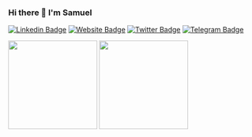 ### Hi there 👋 I'm Samuel
[![Linkedin Badge](https://img.shields.io/badge/-LinkedIn-0e76a8?style=flat-square&logo=Linkedin&logoColor=white)](https://linkedin.com/in/saminwankwo)
[![Website Badge](https://img.shields.io/badge/Website-000000?style=flat-square&logo=firefox&logoColor=FF7139)](https://saminwankwo.netlify.app)
[![Twitter Badge](https://img.shields.io/badge/-Twitter-00acee?style=flat-square&logo=Twitter&logoColor=white)](https://twitter.com/saminwankwo)
[![Telegram Badge](https://img.shields.io/badge/-Telegram-0088cc?style=flat-square&logo=Telegram&logoColor=white)](https://t.me/saminwankwo)

<!--
**saminwankwo/saminwankwo** is a ✨ _special_ ✨ repository because its `README.md` (this file) appears on your GitHub profile.

Here are some ideas to get you started:

- 🔭 I’m currently working on ...
- 🌱 I’m currently learning ...
- 👯 I’m looking to collaborate on ...
- 🤔 I’m looking for help with ...
- 💬 Ask me about ...
- 📫 How to reach me: ...
- 😄 Pronouns: ...
- ⚡ Fun fact: ...
-->

<p>
  <img height="180em" src="https://github-readme-stats.vercel.app/api?username=saminwankwo&show_icons=true&hide_border=true&&count_private=true&include_all_commits=true" />
  
  <img height="180em" src="https://github-readme-stats.vercel.app/api/top-langs/?username=saminwankwo&exclude_repo=KNN-Image-Classification&show_icons=true&hide_border=true&layout=compact&langs_count=8"/>
</p>

